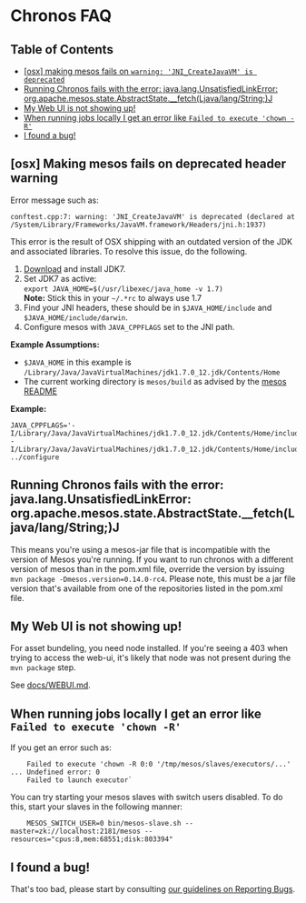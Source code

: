 # Chronos FAQ

## Table of Contents

* [[osx] making mesos fails on `warning: 'JNI_CreateJavaVM' is deprecated`](#osx-making-mesos-fails-on-deprecated-warning)
* [Running Chronos fails with the error: java.lang.UnsatisfiedLinkError: org.apache.mesos.state.AbstractState.__fetch(Ljava/lang/String;)J](#mesos-versioning-problem)
* [My Web UI is not showing up!](#my-web-ui-is-not-showing-up)
* [When running jobs locally I get an error like `Failed to execute 'chown -R'`](#when-running-jobs-locally-i-get-an-error-like-failed-to-execute-chown--r)
* [I found a bug!](#i-found-a-bug)

## [osx] Making mesos fails on deprecated header warning

Error message such as:

    conftest.cpp:7: warning: 'JNI_CreateJavaVM' is deprecated (declared at /System/Library/Frameworks/JavaVM.framework/Headers/jni.h:1937)

This error is the result of OSX shipping with an outdated version of the JDK and associated libraries. To resolve this issue, do the following.

1. [Download](http://www.oracle.com/technetwork/java/javase/downloads/index.html) and install JDK7.
2. Set JDK7 as active:  
`export JAVA_HOME=$(/usr/libexec/java_home -v 1.7)`  
**Note:** Stick this in your `~/.*rc` to always use 1.7
3. Find your JNI headers, these should be in `$JAVA_HOME/include` and `$JAVA_HOME/include/darwin`.
4. Configure mesos with `JAVA_CPPFLAGS` set to the JNI path.
 
**Example Assumptions:**  

* `$JAVA_HOME` in this example is `/Library/Java/JavaVirtualMachines/jdk1.7.0_12.jdk/Contents/Home`
* The current working directory is `mesos/build` as advised by the [mesos README](https://github.com/apache/mesos/blob/trunk/README#L13)  

**Example:**

    JAVA_CPPFLAGS='-I/Library/Java/JavaVirtualMachines/jdk1.7.0_12.jdk/Contents/Home/include/ -I/Library/Java/JavaVirtualMachines/jdk1.7.0_12.jdk/Contents/Home/include/darwin/' ../configure

## Running Chronos fails with the error: java.lang.UnsatisfiedLinkError: org.apache.mesos.state.AbstractState.__fetch(Ljava/lang/String;)J

This means you're using a mesos-jar file that is incompatible with the version of Mesos you're running.
If you want to run chronos with a different version of mesos than in the pom.xml file, override the version by issuing `mvn package -Dmesos.version=0.14.0-rc4`.
Please note, this must be a jar file version that's available from one of the repositories listed in the pom.xml file.


## My Web UI is not showing up!

For asset bundeling, you need node installed. If you're seeing a 403 when trying to access the web-ui, it's likely that node was not present during the `mvn package` step.

See [docs/WEBUI.md](/docs/WEBUI.md).

## When running jobs locally I get an error like `Failed to execute 'chown -R'`

If you get an error such as:

		Failed to execute 'chown -R 0:0 '/tmp/mesos/slaves/executors/...' ... Undefined error: 0
		Failed to launch executor`

You can try starting your mesos slaves with switch users disabled. To do this, start your slaves in the following manner:  

		MESOS_SWITCH_USER=0 bin/mesos-slave.sh --master=zk://localhost:2181/mesos --resources="cpus:8,mem:68551;disk:803394"

## I found a bug!

That's too bad, please start by consulting [our guidelines on Reporting
Bugs](/README.md#reporting-bugs).
